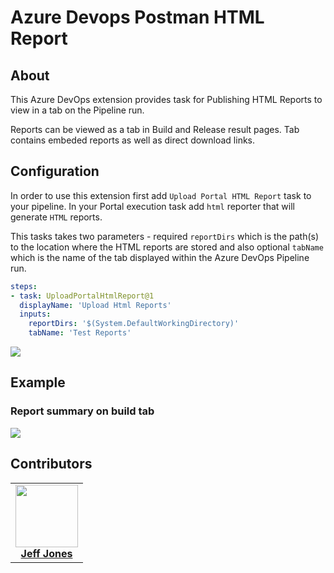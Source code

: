 # Azure Devops Postman HTML Report

## About

This Azure DevOps extension provides task for Publishing HTML Reports to view in a tab on the Pipeline run.

Reports can be viewed as a tab in Build and Release result pages.
Tab contains embeded reports as well as direct download links.

## Configuration

In order to use this extension first add `Upload Portal HTML Report` task to your pipeline. In your Portal execution task add `html` reporter that will generate `HTML` reports.

This tasks takes two parameters - required `reportDirs` which is the path(s) to the location where the HTML reports are stored and also optional `tabName` which is the name of the tab displayed within the Azure DevOps Pipeline run.

```YAML
steps:
- task: UploadPortalHtmlReport@1
  displayName: 'Upload Html Reports'
  inputs:
    reportDirs: '$(System.DefaultWorkingDirectory)'
    tabName: 'Test Reports'
```

![](./docs/postman-report-2.png)

## Example

### Report summary on build tab

![](./docs/postman-report-1.png)

## Contributors

<!-- prettier-ignore-start -->
<!-- markdownlint-disable -->
<table>
  <tr>
      <td align="center">
      <a href="https://github.com/joneja09">
        <img src="https://avatars.githubusercontent.com/u/33398109?v=4" width="100px;" alt=""/>
        <br />
        <b>Jeff Jones</b>
    </td>
  </tr>
</table>
<!-- markdownlint-enable -->
<!-- prettier-ignore-end -->
